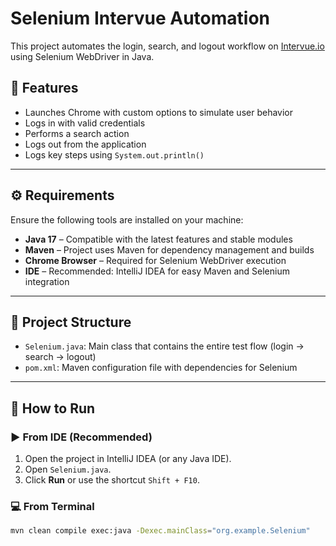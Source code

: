 # Selenium Intervue Automation

This project automates the login, search, and logout workflow on [Intervue.io](https://www.intervue.io) using Selenium WebDriver in Java.

## 🧪 Features

- Launches Chrome with custom options to simulate user behavior
- Logs in with valid credentials
- Performs a search action
- Logs out from the application
- Logs key steps using `System.out.println()`

---

## ⚙️ Requirements

Ensure the following tools are installed on your machine:

- **Java 17** – Compatible with the latest features and stable modules
- **Maven** – Project uses Maven for dependency management and builds
- **Chrome Browser** – Required for Selenium WebDriver execution
- **IDE** – Recommended: IntelliJ IDEA for easy Maven and Selenium integration

---

## 📂 Project Structure

- `Selenium.java`: Main class that contains the entire test flow (login → search → logout)
- `pom.xml`: Maven configuration file with dependencies for Selenium

---

## 🚀 How to Run

### ▶️ From IDE (Recommended)

1. Open the project in IntelliJ IDEA (or any Java IDE).
2. Open `Selenium.java`.
3. Click **Run** or use the shortcut `Shift + F10`.

### 💻 From Terminal

```bash
mvn clean compile exec:java -Dexec.mainClass="org.example.Selenium"
